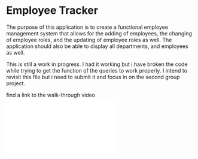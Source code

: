# Employee Tracker

The purpose of this application is to create a functional employee
management system that allows for the adding of employees, the changing of employee roles, and the updating of employee roles as well.  The application should also be able to display all departments, and employees as well.

This is still a work in progress.  I had it working but i have broken the code while trying to get the function of the queries to work properly.  I intend to revisit this file but i need to submit it and focus in on the second group project.

find a link to the walk-through video ![here](chrome-extension://mmeijimgabbpbgpdklnllpncmdofkcpn/app.html#/files/890ba17d-7733-4ea3-y731-3216baac843a)